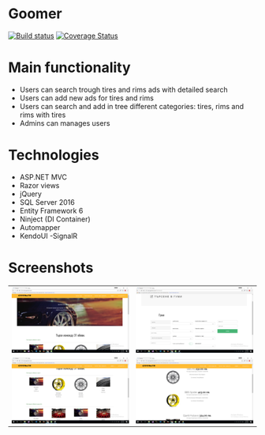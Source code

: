 # Goomer
[![Build status](https://ci.appveyor.com/api/projects/status/gqbnw8lb9cxmrg1m?svg=true)](https://ci.appveyor.com/project/gyankov/goomer)
[![Coverage Status](https://coveralls.io/repos/github/gyankov/Goomer/badge.svg?branch=master)](https://coveralls.io/github/gyankov/Goomer?branch=master)

# Main functionality
- Users can search trough tires and rims ads with detailed search
- Users can add new ads for tires and rims
- Users can search and add in tree different categories: tires, rims and rims with tires
- Admins can manages users

# Technologies
- ASP.NET MVC
- Razor views
- jQuery
- SQL Server 2016
- Entity Framework 6
- Ninject (DI Container)
- Automapper
- KendoUI
-SignalR

# Screenshots


|                                               |                                              |
| -----------------------------------           |:--------------------------------------------:|   
| ![alt tag](./Screenshots/1.png)         | ![alt tag](./Screenshots/3.png)                           |
| ![alt tag](./Screenshots/2.png)         | ![alt tag](./Screenshots/4.png)                           |
     
